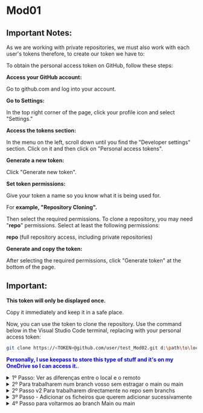 # Mod01

## Important Notes:
As we are working with private repositories, we must also work with each user's tokens
therefore, to create our token we have to:

To obtain the personal access token on GitHub, follow these steps:

 **Access your GitHub account:**

Go to github.com and log into your account.

**Go to Settings:**

In the top right corner of the page, click your profile icon and select "Settings."

**Access the tokens section:**

In the menu on the left, scroll down until you find the "Developer settings" section. Click on it and then click on "Personal access tokens".

**Generate a new token:**

Click "Generate new token".

**Set token permissions:**

Give your token a name so you know what it is being used for. 

For __example, "Repository Cloning".__

Then select the required permissions. To clone a repository, you may need "__repo__" permissions. Select at least the following permissions:

__repo__ (full repository access, including private repositories)

**Generate and copy the token:**

After selecting the required permissions, click "Generate token" at the bottom of the page.

## Important: 
**This token will only be displayed once.** 

Copy it immediately and keep it in a safe place.

Now, you can use the token to clone the repository. Use the command below in the Visual Studio Code terminal, replacing <TOKEN> with your personal access token:

```bash
git clone https://<TOKEN>@github.com/user/test_Mod02.git d:\path\to\local\repo\Mod02 --progress
```
<strong style="color: blue;">Personally, I use keepass to store this type of stuff and it's on my OneDrive so I can access it.</strong>.




<details>
<summary>1º Passo: Ver as diferenças entre o local e o remoto</summary>

```bash
git status
```
Passo para actualizar o nosso repo LOCAL.

```bash
git pull origin main
```
</details>

<details>
<summary>2º Para trabalharem num branch vosso sem estragar o main ou main</summary>
:warning: **Aviso:** Para trabalharem num branch individual

 ```bash 
git checkout -b 202407161357-%Issue%-%Task%-%DescricaoDoActualizado%
```
**202407161357** é AnoMesDiaHoraMin.
  
**%Issue%** é o 1.1.
  
**%Task%** é o 1.1.1.
   
**%DescricaoDoActualizado%** é a vossa descricao "UpdateDoExercicio".

**Exemplo** git checkout -b 202407172124-1.1-1.1.1-UpdateDeDescricao
</details>

<details>
<summary>2º Passo v2 Para trabalharem directamente no repo sem branchs</summary>
   :warning: **Aviso:** Para trabalharem directamente no principal.
	
 ```bash 
	git add /1.1-introdução-ao-Devops.md
```
um por cada ficheiro.
 
   Passo o push (o enviar do ficheiro para  repo) .
   ```bash
	git push -u origin main`
  ```
   Passo para confirmar os ficheiros enviados (commit) com a mensagem desejada -m.
   ```bash
	git commit -m 202407161357-%Issue%-%Task%-%DescricaoDoActualizado%
  ```

**Exemplo** git commit -m 202407172124-1.1-1.1.1-UpdateDeDescricao

   So para confirmar tudo.
  ```bash 
	git push
	git status
 ```

 </details>
 
<details>
<summary>3º Passo - Adicionar os ficheiros que querem adicionar sucessivamente</summary>
	
```bash
	git add /1.1-introdução-ao-Devops.md
 ```

um por cada ficheiro.
 
   Passo seguinte, fazer o push (o enviar do ficheiro para  repo) 
   
```bash   
	git push -u origin 202407161357-%Issue%-%Task%-%DescricaoDoActualizado%
 ```
   Passo para confirmar os ficheiros enviados (commit) com a mensagem desejada -m 
   
```bash   
	git commit -m 202407161357-%Issue%-%Task%-%DescricaoDoActualizado%
 ```
**Exemplo** git commit -m 202407172124-1.1-1.1.1-UpdateDeDescricao.

   So para confirmar tudo
   
 ```bash  
	git push
	git status
 ```
</details>

<details>
<summary>4º Passo para voltarmos ao branch Main ou main</summary>
	
```bash
git checkout main
```
	
   Passo para actualizar o nosso repo LOCAL.
   
```bash
git pull origin master
```
</details>
